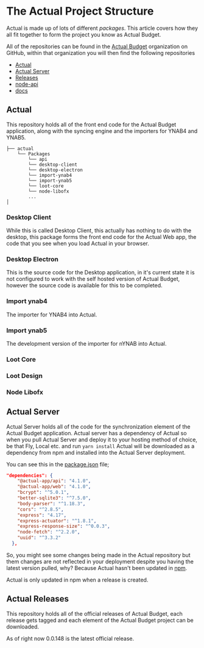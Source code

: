 # The Actual Project Structure

Actual is made up of lots of different _packages_. This article covers how they all fit together to form the project you know as Actual Budget.

All of the repositories can be found in the [Actual Budget](https://github.com/actualbudget) organization on GitHub, within that organization you will then find the following repositories

- [Actual](https://github.com/actualbudget/actual)
- [Actual Server](https://github.com/actualbudget/actual-server)
- [Releases](https://github.com/actualbudget/releases)
- [node-api](https://github.com/actualbudget/node-api)
- [docs](https://github.com/actualbudget/docs)

## Actual

This repository holds all of the front end code for the Actual Budget application, along with the syncing engine and the importers for YNAB4 and YNAB5.

```
├── actual
    └── Packages
        └── api
        └── desktop-client
        └── desktop-electron
        └── import-ynab4
        └── import-ynab5
        └── loot-core
        └── node-libofx
        ...
│
```

### Desktop Client

While this is called Desktop Client, this actually has nothing to do with the desktop, this package forms the front end code for the Actual Web app, the code that you see when you load Actual in your browser.

### Desktop Electron

This is the source code for the Desktop application, in it's current state it is not configured to work with the self hosted version of Actual Budget, however the source code is available for this to be completed.

### Import ynab4

The importer for YNAB4 into Actual.

### Import ynab5

The development version of the importer for nYNAB into Actual.

### Loot Core

### Loot Design

### Node Libofx

## Actual Server

Actual Server holds all of the code for the synchronization element of the Actual Budget application. Actual server has a dependency of Actual so when you pull Actual Server and deploy it to your hosting method of choice, be that Fly, Local etc. and run `yarn install` Actual will be downloaded as a dependency from npm and installed into the Actual Server deployment.

You can see this in the [package.json](https://github.com/actualbudget/actual-server/blob/master/package.json) file;

```json
"dependencies": {
    "@actual-app/api": "4.1.0",
    "@actual-app/web": "4.1.0",
    "bcrypt": "^5.0.1",
    "better-sqlite3": "^7.5.0",
    "body-parser": "^1.18.3",
    "cors": "^2.8.5",
    "express": "4.17",
    "express-actuator": "^1.8.1",
    "express-response-size": "^0.0.3",
    "node-fetch": "^2.2.0",
    "uuid": "^3.3.2"
  },
```

So, you might see some changes being made in the Actual repository but them changes are not reflected in your deployment despite you having the latest version pulled, why? Because Actual hasn't been updated in [npm](https://www.npmjs.com/package/@actual-app/web).

Actual is only updated in npm when a release is created.

## Actual Releases

This repository holds all of the official releases of Actual Budget, each release gets tagged and each element of the Actual Budget project can be downloaded.

As of right now 0.0.148 is the latest official release.
